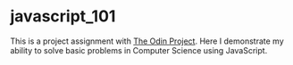 # javascript_101

This is a project assignment with [The Odin Project](http://www.theodinproject.com/web-development-101/javascript-basics?ref=lc-pb).  Here I demonstrate my ability to solve basic problems in Computer Science using JavaScript.


